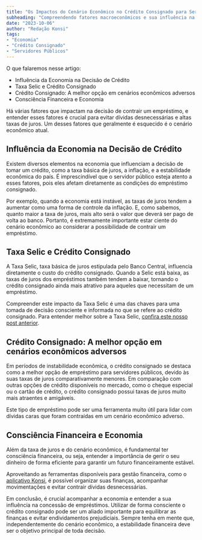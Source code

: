 ```yaml
---
title: "Os Impactos do Cenário Econômico no Crédito Consignado para Servidores Públicos"
subheading: "Compreendendo fatores macroeconômicos e sua influência na tomada de decisão sobre crédito consignado."
date: "2023-10-06"
author: "Redação Konsi"
tags:
- "Economia"
- "Crédito Consignado"
- "Servidores Públicos"
---
```


O que falaremos nesse artigo:

- Influência da Economia na Decisão de Crédito
- Taxa Selic e Crédito Consignado
- Crédito Consignado: A melhor opção em cenários econômicos adversos
- Consciência Financeira e Economia

Há várias fatores que impactam na decisão de contrair um empréstimo, e entender esses fatores é crucial para evitar dívidas desnecessárias e altas taxas de juros. Um desses fatores que geralmente é esquecido é o cenário econômico atual. 

## Influência da Economia na Decisão de Crédito

Existem diversos elementos na economia que influenciam a decisão de tomar um crédito, como a taxa básica de juros, a inflação, e a estabilidade econômica do país. É imprescindível que o servidor público esteja atento a esses fatores, pois eles afetam diretamente as condições do empréstimo consignado.

Por exemplo, quando a economia está instável, as taxas de juros tendem a aumentar como uma forma de controle da inflação. E, como sabemos, quanto maior a taxa de juros, mais alto será o valor que deverá ser pago de volta ao banco. Portanto, é extremamente importante estar ciente do cenário econômico ao considerar a possibilidade de contrair um empréstimo.

## Taxa Selic e Crédito Consignado

A Taxa Selic, taxa básica de juros estipulada pelo Banco Central, influencia diretamente o custo do crédito consignado. Quando a Selic está baixa, as taxas de juros dos empréstimos também tendem a baixar, tornando o crédito consignado ainda mais atrativo para aqueles que necessitam de um empréstimo. 

Compreender este impacto da Taxa Selic é uma das chaves para uma tomada de decisão consciente e informada no que se refere ao crédito consignado. Para entender melhor sobre a Taxa Selic, [confira este nosso post anterior](konsi.com.br/postagens/compreendendo-a-taxa-selic-e-o-impacto-no-crdito-consignado).

## Crédito Consignado: A melhor opção em cenários econômicos adversos

Em períodos de instabilidade econômica, o crédito consignado se destaca como a melhor opção de empréstimo para servidores públicos, devido às suas taxas de juros comparativamente menores. Em comparação com outras opções de crédito disponíveis no mercado, como o cheque especial ou o cartão de crédito, o crédito consignado possui taxas de juros muito mais atraentes e amigáveis.

Este tipo de empréstimo pode ser uma ferramenta muito útil para lidar com dívidas caras que foram contraídas em um cenário econômico adverso.

## Consciência Financeira e Economia

Além da taxa de juros e do cenário econômico, é fundamental ter consciência financeira, ou seja, entender a importância de gerir o seu dinheiro de forma eficiente para garantir um futuro financeiramente estável. 

Aproveitando as ferramentas disponíveis para gestão financeira, como o [aplicativo Konsi](konsi.com.br/download-app), é possível organizar suas finanças, acompanhar movimentações e evitar contrair dívidas desnecessárias.

Em conclusão, é crucial acompanhar a economia e entender a sua influência na concessão de empréstimos. Utilizar de forma consciente o crédito consignado pode ser um aliado importante para equilibrar as finanças e evitar endividamentos prejudiciais. Sempre tenha em mente que, independentemente do cenário econômico, a estabilidade financeira deve ser o objetivo principal de toda decisão.